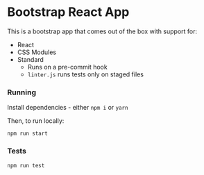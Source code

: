 # Bootstrap React App
This is a bootstrap app that comes out of the box with support for:
- React
- CSS Modules
- Standard
  - Runs on a pre-commit hook
  - `linter.js` runs tests only on staged files

### Running
Install dependencies - either `npm i` or `yarn`

Then, to run locally:
```
npm run start
```
### Tests
```
npm run test
```
